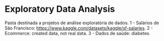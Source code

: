 # Exploratory Data Analysis
Pasta destinada a projetos de análise exploratória de dados.
1 - Salários de São Francisco: https://www.kaggle.com/datasets/kaggle/sf-salaries.
2 - Ecommerce: created data, not real data.
3 - Dados de saúde: diabetes.

